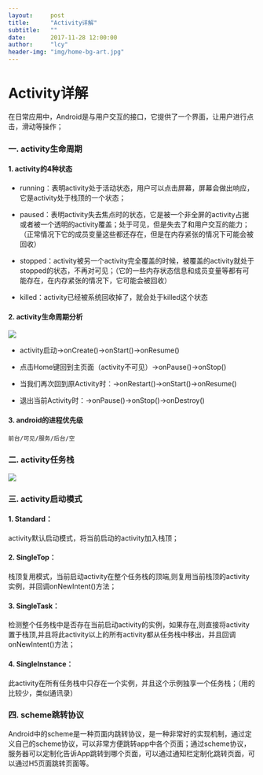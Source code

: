 ```yaml
---
layout:     post
title:      "Activity详解"
subtitle:   ""
date:       2017-11-28 12:00:00
author:     "lcy"
header-img: "img/home-bg-art.jpg"
---
```


# Activity详解
在日常应用中，Android是与用户交互的接口，它提供了一个界面，让用户进行点击，滑动等操作；
### 一. activity生命周期
#### 1. activity的4种状态
* running：表明activity处于活动状态，用户可以点击屏幕，屏幕会做出响应，它是activity处于栈顶的一个状态；

* paused：表明activity失去焦点时的状态，它是被一个非全屏的activity占据或者被一个透明的activity覆盖；处于可见，但是失去了和用户交互的能力；（正常情况下它的成员变量这些都还存在，但是在内存紧张的情况下可能会被回收）

* stopped：activity被另一个activity完全覆盖的时候，被覆盖的activity就处于stopped的状态，不再对可见；（它的一些内存状态信息和成员变量等都有可能存在，在内存紧张的情况下，它可能会被回收）

* killed：activity已经被系统回收掉了，就会处于killed这个状态

#### 2. activity生命周期分析
![](https://imgsa.baidu.com/exp/w=480/sign=fc075ffcaeaf2eddd4f148e1bd110102/5fdf8db1cb134954832dc99e544e9258d1094a1c.jpg)

* activity启动->onCreate()->onStart()->onResume()

* 点击Home键回到主页面（activity不可见）->onPause()->onStop()

* 当我们再次回到原Activity时：->onRestart()->onStart()->onResume()

* 退出当前Activity时：->onPause()->onStop()->onDestroy()

#### 3. android的进程优先级
    前台/可见/服务/后台/空

### 二. activity任务栈
![
](http://img.blog.csdn.net/20141224210418616?watermark/2/text/aHR0cDovL2Jsb2cuY3Nkbi5uZXQvZ3VvbGluX2Jsb2c=/font/5a6L5L2T/fontsize/400/fill/I0JBQkFCMA==/dissolve/70/gravity/SouthEast)
### 三. activity启动模式
#### 1. Standard：
activity默认启动模式，将当前启动的activity加入栈顶；

#### 2. SingleTop：
栈顶复用模式，当前启动activity在整个任务栈的顶端,则复用当前栈顶的activity实例，并回调onNewIntent()方法；

#### 3. SingleTask：
检测整个任务栈中是否存在当前启动activity的实例，如果存在,则直接将activity置于栈顶,并且将此activity以上的所有activity都从任务栈中移出，并且回调onNewIntent()方法；

#### 4. SingleInstance：
此activity在所有任务栈中只存在一个实例，并且这个示例独享一个任务栈；（用的比较少，类似通讯录）

### 四. scheme跳转协议
Android中的scheme是一种页面内跳转协议，是一种非常好的实现机制，通过定义自己的scheme协议，可以非常方便跳转app中各个页面；通过scheme协议，服务器可以定制化告诉App跳转到哪个页面，可以通过通知栏定制化跳转页面，可以通过H5页面跳转页面等。



